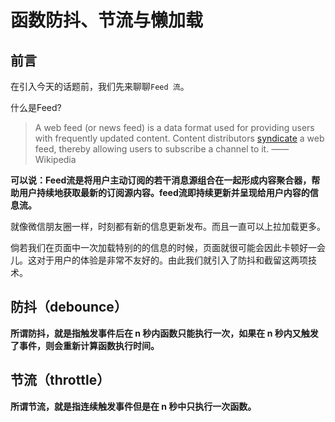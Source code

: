 # 函数防抖、节流与懒加载

## 前言

在引入今天的话题前，我们先来聊聊`Feed 流`。

什么是Feed?

>  A web feed (or news feed) is a data format used for providing users with frequently updated content. Content distributors [syndicate](https://en.wikipedia.org/wiki/Web_syndication) a web feed, thereby allowing users to subscribe a channel to it. ——Wikipedia

**可以说：Feed流是将用户主动订阅的若干消息源组合在一起形成内容聚合器，帮助用户持续地获取最新的订阅源内容。feed流即持续更新并呈现给用户内容的信息流。**

就像微信朋友圈一样，时刻都有新的信息更新发布。而且一直可以上拉加载更多。

倘若我们在页面中一次加载特别的的信息的时候，页面就很可能会因此卡顿好一会儿。这对于用户的体验是非常不友好的。由此我们就引入了防抖和截留这两项技术。

## 防抖（debounce）

**所谓防抖，就是指触发事件后在 n 秒内函数只能执行一次，如果在 n 秒内又触发了事件，则会重新计算函数执行时间。**

## 节流（throttle）

**所谓节流，就是指连续触发事件但是在 n 秒中只执行一次函数。**